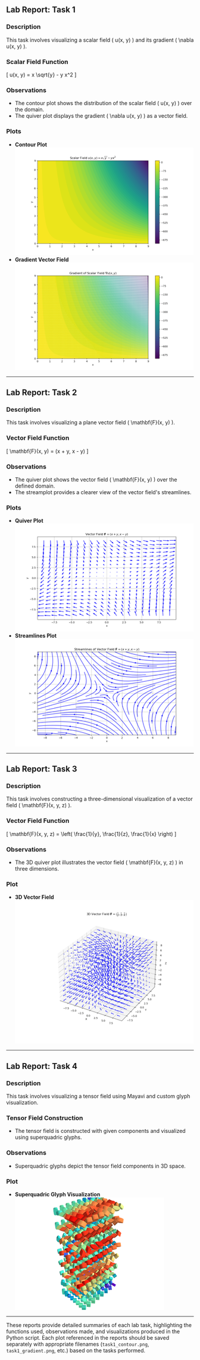 ## Lab Report: Task 1

### Description
This task involves visualizing a scalar field \( u(x, y) \) and its gradient \( \nabla u(x, y) \).

### Scalar Field Function
\[ u(x, y) = x \sqrt{y} - y x^2 \]

### Observations
- The contour plot shows the distribution of the scalar field \( u(x, y) \) over the domain.
- The quiver plot displays the gradient \( \nabla u(x, y) \) as a vector field.

### Plots
- **Contour Plot**
  ![Contour Plot of Scalar Field](task1_contour.png)
- **Gradient Vector Field**
  ![Gradient Vector Field](task1_gradient.png)

---

## Lab Report: Task 2

### Description
This task involves visualizing a plane vector field \( \mathbf{F}(x, y) \).

### Vector Field Function
\[ \mathbf{F}(x, y) = (x + y, x - y) \]

### Observations
- The quiver plot shows the vector field \( \mathbf{F}(x, y) \) over the defined domain.
- The streamplot provides a clearer view of the vector field's streamlines.

### Plots
- **Quiver Plot**
  ![Quiver Plot of Vector Field](task2_quiver.png)
- **Streamlines Plot**
  ![Streamlines of Vector Field](task2_streamlines.png)

---

## Lab Report: Task 3

### Description
This task involves constructing a three-dimensional visualization of a vector field \( \mathbf{F}(x, y, z) \).

### Vector Field Function
\[ \mathbf{F}(x, y, z) = \left( \frac{1}{y}, \frac{1}{z}, \frac{1}{x} \right) \]

### Observations
- The 3D quiver plot illustrates the vector field \( \mathbf{F}(x, y, z) \) in three dimensions.

### Plot
- **3D Vector Field**
  ![3D Vector Field](task3_3d_vector.png)

---

## Lab Report: Task 4

### Description
This task involves visualizing a tensor field using Mayavi and custom glyph visualization.

### Tensor Field Construction
- The tensor field is constructed with given components and visualized using superquadric glyphs.

### Observations
- Superquadric glyphs depict the tensor field components in 3D space.

### Plot
- **Superquadric Glyph Visualization**
 ![Superquadric Glyph Visualization](task4_superquadric.png)

---

These reports provide detailed summaries of each lab task, highlighting the functions used, observations made, and visualizations produced in the Python script. Each plot referenced in the reports should be saved separately with appropriate filenames (`task1_contour.png`, `task1_gradient.png`, etc.) based on the tasks performed.
